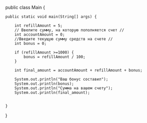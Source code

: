 public class Main {

    public static void main(String[] args) {

        int refillAmount = 5;
        // Ввелите сумму, на которую пополняется счет //
        int accountAmount = 0;
        //Введите текущую сумму средств на счете //
        int bonus = 0;

        if (refillAmount >=1000) {
            bonus = refillAmount / 100;
        }

        int final_amount = accountAmount + refillAmount + bonus;

        System.out.println("Ваш бонус составил");
        System.out.println(bonus);
        System.out.println("Сумма на вашем счету");
        System.out.println(final_amount);


    }

}
